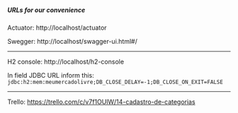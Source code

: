 
##### URLs for our convenience

Actuator: http://localhost/actuator

Swegger: http://localhost/swagger-ui.html#/

---
H2 console: http://localhost/h2-console

In field JDBC URL inform this:
```jdbc:h2:mem:meumercadolivre;DB_CLOSE_DELAY=-1;DB_CLOSE_ON_EXIT=FALSE```

---


Trello: https://trello.com/c/v7f1OUlW/14-cadastro-de-categorias
